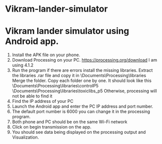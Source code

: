 # Vikram-lander-simulator
# Vikram lander simulator using Android app.

1. Install the APK file on your phone.
2. Download Processing on your PC. https://processing.org/download I am using 4.1.2
3. Run the program if there are errors install the missing libraries.
   Extract the libraries .rar file and copy it in
   \Documents\Processing\libraries
   Merge the folder. Copy each folder one by one.
   It should look like this
   \Documents\Processing\libraries\controlP5
   \Documents\Processing\libraries\toxiclibs_p5
   Otherwise, processing will not be able to find it
4. Find the IP address of your PC
5. Launch the Android app and enter the PC IP address and port number.
6. The default port number is 6000 you can change it in the processing program.
7. Both phone and PC should be on the same Wi-Fi network
8. Click on begin transmission on the app.
9. You should see data being displayed on the processing output and Visualization.
